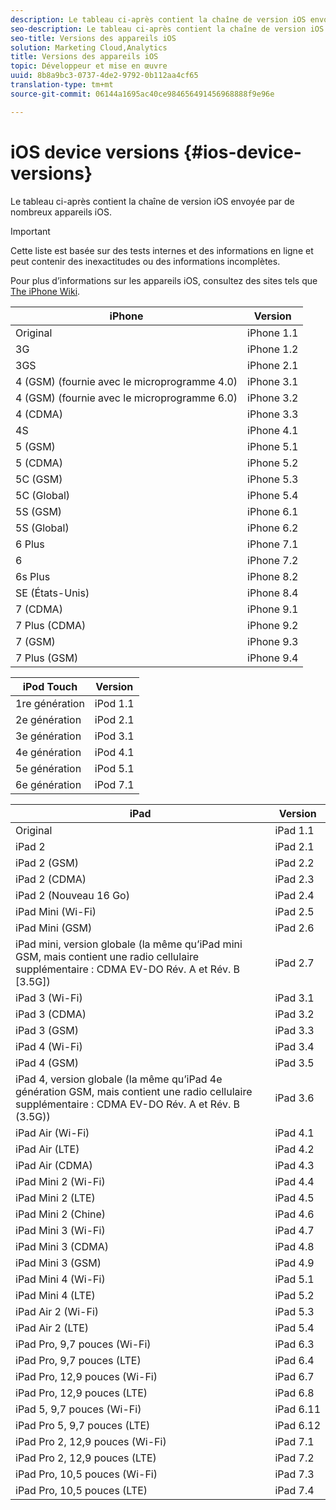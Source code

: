 ```yaml
---
description: Le tableau ci-après contient la chaîne de version iOS envoyée par de nombreux appareils iOS.
seo-description: Le tableau ci-après contient la chaîne de version iOS envoyée par de nombreux appareils iOS.
seo-title: Versions des appareils iOS
solution: Marketing Cloud,Analytics
title: Versions des appareils iOS
topic: Développeur et mise en œuvre
uuid: 8b8a9bc3-0737-4de2-9792-0b112aa4cf65
translation-type: tm+mt
source-git-commit: 06144a1695ac40ce984656491456968888f9e96e

---
```



# iOS device versions {#ios-device-versions}

Le tableau ci-après contient la chaîne de version iOS envoyée par de nombreux appareils iOS.

>[!IMPORTANT]
>
>Cette liste est basée sur des tests internes et des informations en ligne et peut contenir des inexactitudes ou des informations incomplètes.

Pour plus d’informations sur les appareils iOS, consultez des sites tels que [The iPhone Wiki](https://theiphonewiki.com/wiki/Models).

| **iPhone** | **Version** |
|---|---|
| Original | iPhone 1.1 |
| 3G | iPhone 1.2 |
| 3GS | iPhone 2.1 |
| 4 (GSM) (fournie avec le microprogramme 4.0) | iPhone 3.1 |
| 4 (GSM) (fournie avec le microprogramme 6.0) | iPhone 3.2 |
| 4 (CDMA) | iPhone 3.3 |
| 4S | iPhone 4.1 |
| 5 (GSM) | iPhone 5.1 |
| 5 (CDMA) | iPhone 5.2 |
| 5C (GSM) | iPhone 5.3 |
| 5C (Global) | iPhone 5.4 |
| 5S (GSM) | iPhone 6.1 |
| 5S (Global) | iPhone 6.2 |
| 6 Plus | iPhone 7.1 |
| 6 | iPhone 7.2 |
| 6s Plus | iPhone 8.2 |
| SE (États-Unis) | iPhone 8.4 |
| 7 (CDMA) | iPhone 9.1 |
| 7 Plus (CDMA) | iPhone 9.2 |
| 7 (GSM) | iPhone 9.3 |
| 7 Plus (GSM) | iPhone 9.4 |

| **iPod Touch** | **Version** |
|---|---|
| 1re génération | iPod 1.1 |
| 2e génération | iPod 2.1 |
| 3e génération | iPod 3.1 |
| 4e génération | iPod 4.1 |
| 5e génération | iPod 5.1 |
| 6e génération | iPod 7.1 |

| **iPad** | **Version** |
|---|---|
| Original | iPad 1.1 |
| iPad 2 | iPad 2.1 |
| iPad 2 (GSM) | iPad 2.2 |
| iPad 2 (CDMA) | iPad 2.3 |
| iPad 2 (Nouveau 16 Go) | iPad 2.4 |
| iPad Mini (Wi-Fi) | iPad 2.5 |
| iPad Mini (GSM) | iPad 2.6 |
| iPad mini, version globale (la même qu’iPad mini GSM, mais contient une radio cellulaire supplémentaire : CDMA EV-DO Rév. A et Rév. B [3.5G]) | iPad 2.7 |
| iPad 3 (Wi-Fi) | iPad 3.1 |
| iPad 3 (CDMA) | iPad 3.2 |
| iPad 3 (GSM) | iPad 3.3 |
| iPad 4 (Wi-Fi) | iPad 3.4 |
| iPad 4 (GSM) | iPad 3.5 |
| iPad 4, version globale (la même qu’iPad 4e génération GSM, mais contient une radio cellulaire supplémentaire : CDMA EV-DO Rév. A et Rév. B (3.5G)) | iPad 3.6 |
| iPad Air (Wi-Fi) | iPad 4.1 |
| iPad Air (LTE) | iPad 4.2 |
| iPad Air (CDMA) | iPad 4.3 |
| iPad Mini 2 (Wi-Fi) | iPad 4.4 |
| iPad Mini 2 (LTE) | iPad 4.5 |
| iPad Mini 2 (Chine) | iPad 4.6 |
| iPad Mini 3 (Wi-Fi) | iPad 4.7 |
| iPad Mini 3 (CDMA) | iPad 4.8 |
| iPad Mini 3 (GSM) | iPad 4.9 |
| iPad Mini 4 (Wi-Fi) | iPad 5.1 |
| iPad Mini 4 (LTE) | iPad 5.2 |
| iPad Air 2 (Wi-Fi) | iPad 5.3 |
| iPad Air 2 (LTE) | iPad 5.4 |
| iPad Pro, 9,7 pouces (Wi-Fi) | iPad 6.3 |
| iPad Pro, 9,7 pouces (LTE) | iPad 6.4 |
| iPad Pro, 12,9 pouces (Wi-Fi) | iPad 6.7 |
| iPad Pro, 12,9 pouces (LTE) | iPad 6.8 |
| iPad 5, 9,7 pouces (Wi-Fi) | iPad 6.11 |
| iPad Pro 5, 9,7 pouces (LTE) | iPad 6.12 |
| iPad Pro 2, 12,9 pouces (Wi-Fi) | iPad 7.1 |
| iPad Pro 2, 12,9 pouces (LTE) | iPad 7.2 |
| iPad Pro, 10,5 pouces (Wi-Fi) | iPad 7.3 |
| iPad Pro, 10,5 pouces (LTE) | iPad 7.4 |

